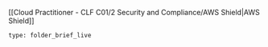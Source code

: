 [[Cloud Practitioner - CLF C01/2 Security and Compliance/AWS Shield|AWS Shield]] 
 
```ccard
type: folder_brief_live
```
 
